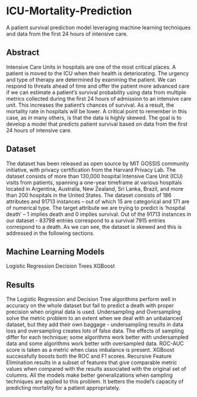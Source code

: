 # ICU-Mortality-Prediction
A patient survival prediction model leveraging machine learning techniques and data from the first 24 hours of intensive care.

## Abstract
Intensive Care Units in hospitals are one of the most critical places. A patient is moved to the ICU when their health is deteriorating. The urgency and type of therapy are determined by examining the patient. We can respond to threats ahead of time and offer the patient more advanced care if we can estimate a patient’s survival probability using data from multiple metrics collected during the first 24 hours of admission to an intensive care unit. This increases the patient’s chances of survival. As a result, the mortality rate in hospitals will be lower. A critical point to remember in this case, as in many others, is that the data is highly skewed. The goal is to develop a model that predicts patient survival based on data from the first 24 hours of intensive care.

## Dataset

The dataset has been released as open source by MIT
GOSSIS community initiative, with privacy certification from
the Harvard Privacy Lab. The dataset consists of more than
130,000 hospital Intensive Care Unit (ICU) visits from patients, spanning a one-year timeframe at various hospitals
located in Argentina, Australia, New Zealand, Sri Lanka,
Brazil, and more than 200 hospitals in the United States. The
dataset consists of 186 attributes and 91713 instances – out
of which 15 are categorical and 171 are of numerical type.
The target attribute we are trying to predict is ‘hospital death’
– 1 implies death and 0 implies survival. Out of the 91713
instances in our dataset - 83798 entries correspond to a survival
7915 entries correspond to a death. As we can see, the dataset
is skewed and this is addressed in the following sections.

## Machine Learning Models

Logistic Regression
Decision Trees
XGBoost

## Results

The Logistic Regression and Decision Tree algorithms perform well in accuracy on the whole dataset but fail to predict
a death with proper precision when original data is used.
Undersampling and Oversampling solve the metric problem to
an extent when we deal with an unbalanced dataset, but they
add their own baggage - undersampling results in data loss and
oversampling creates lots of false data. The effects of sampling differ for each technique; some algorithms work better
with undersampled data and some algorithms work better with
oversampled data. ROC-AUC score is taken as a metric when
class imbalance is present. XGBoost successfully boosts both
the ROC and F1 scores. Recursive Feature Elimination results
in a subset of features that give comparable metric values
when compared with the results associated with the original set
of columns. All the models make better generalizations when
sampling techniques are applied to this problem. It betters
the model’s capacity of predicting mortality for a patient
appropriately.
